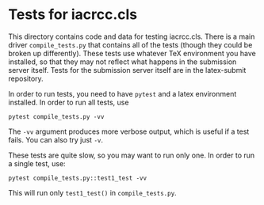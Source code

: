# Tests for iacrcc.cls

This directory contains code and data for testing iacrcc.cls. There
is a main driver `compile_tests.py` that contains all of the tests
(though they could be broken up differently). These tests use
whatever TeX environment you have installed, so that they may not
reflect what happens in the submission server itself. Tests
for the submission server itself are in the latex-submit repository.

In order to run tests, you need to have `pytest` and a latex environment
installed. In order to run all tests, use
```
pytest compile_tests.py -vv
```
The `-vv` argument produces more verbose output, which is useful
if a test fails. You can also try just `-v`.

These tests are quite slow, so you may want to run only one.
In order to run a single test, use:
```
pytest compile_tests.py::test1_test -vv
```
This will run only `test1_test()` in `compile_tests.py`.
